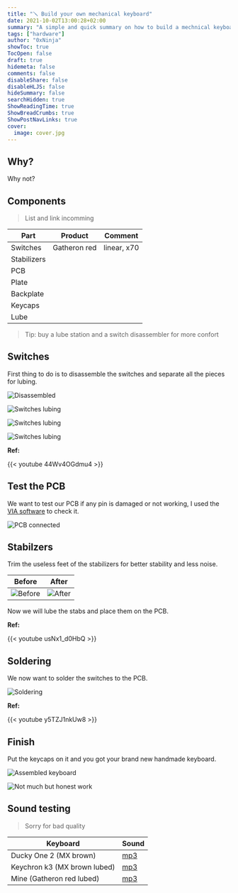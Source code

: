 ```yaml
---
title: "🪛 Build your own mechanical keyboard"
date: 2021-10-02T13:00:28+02:00
summary: "A simple and quick summary on how to build a mechnical keyboard on your own from scratch."
tags: ["hardware"]
author: "0xNinja"
showToc: true
TocOpen: false
draft: true
hidemeta: false
comments: false
disableShare: false
disableHLJS: false
hideSummary: false
searchHidden: true
ShowReadingTime: true
ShowBreadCrumbs: true
ShowPostNavLinks: true
cover:
  image: cover.jpg
---
```


## Why?

Why not?

## Components

> List and link incomming

| Part        | Product      | Comment     |
|-------------|--------------|-------------|
| Switches    | Gatheron red | linear, x70 |
| Stabilizers |  |  |
| PCB         |  |  |
| Plate       |  |  |
| Backplate   |  |  |
| Keycaps     |  |  |
| Lube        |  |  |

> Tip: buy a lube station and a switch disassembler for more confort

## Switches

First thing to do is to disassemble the switches and separate all the pieces for lubing.

![Disassembled](switch_disass.jpg)

![Switches lubing](switches_lubing1.jpg)

![Switches lubing](switches_lubing2.jpg)

![Switches lubing](switches_lubing3.jpg)

**Ref:**

{{< youtube 44Wv4OGdmu4 >}}

## Test the PCB

We want to test our PCB if any pin is damaged or not working, I used the [VIA software](https://github.com/the-via/releases/releases) to check it.

![PCB connected](pcb.jpg)

## Stabilzers

Trim the useless feet of the stabilizers for better stability and less noise.

| Before                     | After                    |
|----------------------------|--------------------------|
| ![Before](stab_before.jpg) | ![After](stab_after.jpg) |

Now we will lube the stabs and place them on the PCB.

**Ref:**

{{< youtube usNx1_d0HbQ >}}

## Soldering

We now want to solder the switches to the PCB.

![Soldering](solder.jpg)

**Ref:**

{{< youtube y5TZJ1nkUw8 >}}

## Finish

Put the keycaps on it and you got your brand new handmade keyboard.

![Assembled keyboard](assembled.jpg)

![Not much but honest work](https://i.kym-cdn.com/entries/icons/original/000/028/021/work.jpg)

## Sound testing

> Sorry for bad quality

| Keyboard                     | Sound             |
|------------------------------|-------------------|
| Ducky One 2 (MX brown)       | [mp3](k_duck.mp3) |
| Keychron k3 (MX brown lubed) | [mp3](k_keyc.mp3) |
| Mine (Gatheron red lubed)    | [mp3](k_mine.mp3) |
